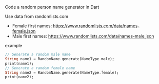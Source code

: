 Code a random person name generator in Dart

Use data from randomlists.com

- Female first names: https://www.randomlists.com/data/names-female.json
- Male first names: https://www.randomlists.com/data/names-male.json

example

```dart
// Generate a random male name
String name1 = RandomName.generate(NameType.male);
print(name1);
// Generate a random female name
String name2 = RandomName.generate(NameType.female);
print(name2);
```
